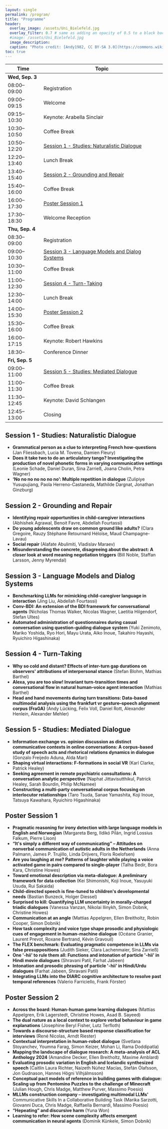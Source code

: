 ```yaml
---
layout: single
permalink: /program/
title: "Programme"
header:
  overlay_image: /assets/Uni_Bielefeld.jpg
  overlay_filter: 0.7 # same as adding an opacity of 0.5 to a black background
  #image: /assets/Uni_Bielefeld.jpg
  image_description: 
  caption: "Photo credit: [Andy1982, CC BY-SA 3.0](https://commons.wikimedia.org/wiki/File:Uni_Bielefeld.jpg) via Wikimedia Commons"
toc: true
---
```


| Time        | Topic |
| ----------- | ----- |
| **Wed, Sep. 3** | |
| 08:00–09:00 | Registration |
| 09:00–09:15 | Welcome |
| 09:15–10:30 | Keynote: Arabella Sinclair |
| 10:30–10:50 | Coffee Break |
| 10:50–12:20 | [Session 1 - Studies: Naturalistic Dialogue](#session-1---studies-naturalistic-dialogue) |
| 12:20–13:40 | Lunch Break |
| 13:40–15:40 | [Session 2 - Grounding and Repair](#session-2---grounding-and-repair) |
| 15:40–16:00 | Coffee Break |
| 16:00–17:30 | [Poster Session 1](#poster-session-1) |
| 17:30–18:30 | Welcome Reception |
| **Thu, Sep. 4** | |
| 08:30–09:00 | Registration |
| 09:00–10:30 | [Session 3 - Language Models and Dialog Systems](#session-3---language-models-and-dialog-systems) |
| 10:30–11:00 | Coffee Break |
| 11:00–12:30 | [Session 4 - Turn-Taking](#session-4---turn-taking) |
| 12:30–14:00 | Lunch Break |
| 14:00–15:30 | [Poster Session 2](#poster-session-2) |
| 15:30–16:00 | Coffee Break |
| 16:00–17:15 | Keynote: Robert Hawkins |
| 18:30–      | Conference Dinner |
| **Fri, Sep. 5** | |
| 09:00–11:00 | [Session 5 - Studies: Mediated Dialogue](#session-5---studies-mediated-dialogue) | 
| 11:00–11:30 | Coffee Break| 
| 11:30–12:45 | Keynote: David Schlangen | 
| 12:45–13:00 | Closing |


## Session 1 - Studies: Naturalistic Dialogue
* **Grammatical person as a clue to interpreting French how-questions** (Jan Fliessbach, Lucia M. Tovena, Damien Fleury)
* **Does it take two to do an articulatory tango? Investigating the production of novel phonetic forms in varying communicative settings** (Leonie Schade, Daniel Duran, Sina Zarrieß, Joana Cholin, Petra Wagner)
* **‘No no no no no no no’: Multiple repetition in dialogue** (Zulipiye Yusupujiang, Paola Herreno-Castaneda, Mathilde Dargnat, Jonathan Ginzburg)

## Session 2 - Grounding and Repair
* **Identifying repair opportunities in child-caregiver interactions** (Abhishek Agrawal, Benoit Favre, Abdellah Fourtassi)
* **Do young adolescents draw on common ground like adults?** (Clara Gregoire, Rauzy Stéphane Retournard Héloïse, Maud Champagne-Lavau)
* **Social repair** (Alafate Abulimiti, Vladislav Maraev)
* **Misunderstanding the concrete, disagreeing about the abstract: A closer look at word meaning negotiation triggers** (Bill Noble, Staffan Larsson, Jenny Myrendal)

## Session 3 - Language Models and Dialog Systems 
* **Benchmarking LLMs for mimicking child-caregiver language in interaction** (Jing Liu, Abdellah Fourtassi)
* **Conv-BDI: An extension of the BDI framework for conversational agents** (Nicholas Thomas Walker, Nicolas Wagner, Laetitia Hilgendorf, Stefan Ultes)
* **Automated administration of questionnaires during casual conversation using question-guiding dialogue system** (Yuki Zenimoto, Mariko Yoshida, Ryo Hori, Mayu Urata, Aiko Inoue, Takahiro Hayashi, Ryuichiro Higashinaka)

## Session 4 - Turn-Taking 
* **Why so cold and distant? Effects of inter-turn gap durations on observers' attributions of interpersonal stance** (Stefan Blohm, Mathias Barthel)
* **Alexa, you are too slow! Invariant turn-transition times and conversational flow in natural human–voice agent interaction** (Mathias Barthel)
* **Head and hand movements during turn transitions: Data-based multimodal analysis using the frankfurt vr gesture–speech alignment corpus (FraGA)** (Andy Lücking, Felix Voll, Daniel Rott, Alexander Henlein, Alexander Mehler)

## Session 5 - Studies: Mediated Dialogue
* **Information exchange vs. opinion discussion as distinct communicative contexts in online conversations: A corpus-based study of speech acts and rhetorical relations dynamics in dialogue** (Gonzalo Freijedo Aduna, Alda Mari)
* **Shaping virtual interactions: F-formations in social VR** (Karl Clarke, Patrick Healey)
* **Seeking agreement in remote psychiatric consultations: A conversation analytic perspective** (Naphat Jittavisutthikul, Patrick Healey, Sarah Bourdin, Philip McNamee)
* **Constructing a multi-party conversational corpus focusing on interlocutor relationships** (Taro Tsuda, Sanae Yamashita, Koji Inoue, Tatsuya Kawahara, Ryuichiro Higashinaka)

## Poster Session 1
* **Pragmatic reasoning for irony detection with large language models in English and Norwegian** (Margareta Berg, Ildikó Pilán, Ingrid Lossius Falkum, Pierre Lison)
* **“It's simply a different way of communicating” – Attitudes on nonverbal communication of autistic adults in the Netherlands** (Anna Palmann, James P. Trujillo, Linda Drijvers, Floris Roelofsen)
* **Are you laughing at me? Patterns of laughter while playing a voice activated game in pairs compared to single-player** (Talha Bedir, Bora Kara, Christine Howes)
* **Toward emotional description via meta-dialogue: A preliminary framework for data collection** (Kei Shimonishi, Koji Inoue, Yasuyuki Usuda, Rui Sakaida)
* **Child-directed speech is fine-tuned to children's developmental needs** (Bastian Bunzeck, Holger Diessel)
* **Surprised to kill: Quantifying LLM uncertainty in morally-charged triadic dialogues** (Vanessa Vanzan, Nikolai Ilinykh, Simon Dobnik, Christine Howes)
* **Communication at an angle** (Mattias Appelgren, Ellen Breitholtz, Robin Cooper, Simon Dobnik)
* **How task complexity and voice type shape prosodic and physiologic cues of engagement in human-machine dialogue** (Océane Granier, Laurent Prevot, Roxane Bertrand, Kévin Gravouil)
* **The FLEX benchmark: Evaluating pragmatic competence in LLMs via false presuppositions** (Judith Sieker, Clara Lachenmaier, Sina Zarrieß)
* **One '-hii' to rule them all: Functions and intonation of particle '-hii' in Hindi movie dialogues** (Shravani Patil, Farhat Jabeen)
* **Intonation and prosodic phrasing of particle '-hii' in Hindi/Urdu dialogues** (Farhat Jabeen, Shravani Patil)
* **Integrating LLMs into the DIARC cognitive architecture to resolve past temporal references** (Valerio Farriciello, Frank Förster)

## Poster Session 2
* **Across the board: Human-human game learning dialogues** (Mattias Appelgren, Erik Lagerstedt, Christine Howes, Asad B. Sayeed)
* **The dual nature as a local context to explore verbal behaviour in game explanations** (Josephine Beryl Fisher, Lutz Terfloth)
* **Towards a discourse-structure based response classification for interviews** (René Nicolas, Arndt Riester)
* **Contextual interpretation in human-robot dialogue** (Svetlana Stoyanchev, Youmna Farag, Simon Keizer, Mohan Li, Rama Doddipatla)
* **Mapping the landscape of dialogue research: A meta-analysis of ACL Anthology 2024** (Amandine Decker, Ellen Breitholtz, Maxime Amblard)
* **Evaluating prosodic variation in English and Icelandic synthesized speech** (Caitlin Laura Richter, Naizeth Núñez Macías, Stefán Ólafsson, Jon Gudnason, Hannes Högni Vilhjálmsson)
* **Conceptual pact models of reference in building games with dialogue: Scaling up from Pentomino Puzzles to the challenge of Minecraft** (Julian Hough, Chris Madge, Matthew Purver, Massimo Poesio)
* **MLLMs construction company – investigating multimodal LLMs'** Communicative Skills In a Collaborative Building Task (Marika Sarzotti, Giovanni Duca, Chris Madge, Raffaella Bernardi, Massimo Poesio)
* **“Hepeating” and discursive harm** (Yuna Won)
* **Learning to refer: How scene complexity affects emergent communication in neural agents** (Dominik Künkele, Simon Dobnik)
